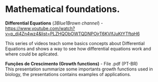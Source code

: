 # Mathematical foundations.

**Differential Equations** (_3Blue1Brown channel_) - https://www.youtube.com/watch?v=p_di4Zn4wz4&list=PLZHQObOWTQDNPOjrT6KVlfJuKtYTftqH6  

This series of videos teach some basics concepts about Differential Equations and shows a way to see how differential equations work and where could be aplicated.  
  
  
**Funções de Crescimento (Growth functions)** - File .pdf (PT-BR)  
This presentation summarize some importants growth functions used in biology, the presentations contains examples of applications.
